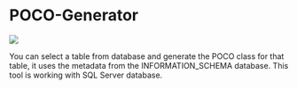 # POCO-Generator

<img src="https://s3.amazonaws.com/codegenerator/3c75c4da782c0fba2108779781e05c70047b697b.jpg" />

You can select a table from database and generate the POCO class for that table, it uses the metadata from the INFORMATION_SCHEMA database. This tool is working with SQL Server database.
